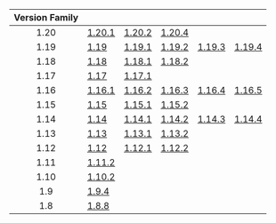 | Version Family | | | | | |
|:---:|---|---|---|---|---|
| 1.20 | [1.20.1](https://github.com/BaldGang/spigot-build/releases/download/20240119/spigot-1.20.1.jar) | [1.20.2](https://github.com/BaldGang/spigot-build/releases/download/20240119/spigot-1.20.2.jar) | [1.20.4](https://github.com/BaldGang/spigot-build/releases/download/20240119/spigot-1.20.4.jar) | | |
| 1.19 | [1.19](https://github.com/BaldGang/spigot-build/releases/download/20240119/spigot-1.19.jar) | [1.19.1](https://github.com/BaldGang/spigot-build/releases/download/20240119/spigot-1.19.1.jar) | [1.19.2](https://github.com/BaldGang/spigot-build/releases/download/20240119/spigot-1.19.2.jar) | [1.19.3](https://github.com/BaldGang/spigot-build/releases/download/20240119/spigot-1.19.3.jar) | [1.19.4](https://github.com/BaldGang/spigot-build/releases/download/20240119/spigot-1.19.4.jar) |
| 1.18 | [1.18](https://github.com/BaldGang/spigot-build/releases/download/20240119/spigot-1.18.jar) | [1.18.1](https://github.com/BaldGang/spigot-build/releases/download/20240119/spigot-1.18.1.jar) | [1.18.2](https://github.com/BaldGang/spigot-build/releases/download/20240119/spigot-1.18.2.jar) | | |
| 1.17 | [1.17](https://github.com/BaldGang/spigot-build/releases/download/20240119/spigot-1.17.jar) | [1.17.1](https://github.com/BaldGang/spigot-build/releases/download/20240119/spigot-1.17.1.jar) | | | |
| 1.16 | [1.16.1](https://github.com/BaldGang/spigot-build/releases/download/20240119/spigot-1.16.1.jar) | [1.16.2](https://github.com/BaldGang/spigot-build/releases/download/20240119/spigot-1.16.2.jar) | [1.16.3](https://github.com/BaldGang/spigot-build/releases/download/20240119/spigot-1.16.3.jar) | [1.16.4](https://github.com/BaldGang/spigot-build/releases/download/20240119/spigot-1.16.4.jar) | [1.16.5](https://github.com/BaldGang/spigot-build/releases/download/20240119/spigot-1.16.5.jar) |
| 1.15 | [1.15](https://github.com/BaldGang/spigot-build/releases/download/20240119/spigot-1.15.jar) | [1.15.1](https://github.com/BaldGang/spigot-build/releases/download/20240119/spigot-1.15.1.jar) | [1.15.2](https://github.com/BaldGang/spigot-build/releases/download/20240119/spigot-1.15.2.jar) | | |
| 1.14 | [1.14](https://github.com/BaldGang/spigot-build/releases/download/20240119/spigot-1.14.jar) | [1.14.1](https://github.com/BaldGang/spigot-build/releases/download/20240119/spigot-1.14.1.jar) | [1.14.2](https://github.com/BaldGang/spigot-build/releases/download/20240119/spigot-1.14.2.jar) | [1.14.3](https://github.com/BaldGang/spigot-build/releases/download/20240119/spigot-1.14.3.jar) | [1.14.4](https://github.com/BaldGang/spigot-build/releases/download/20240119/spigot-1.14.4.jar) |
| 1.13 | [1.13](https://github.com/BaldGang/spigot-build/releases/download/20240119/spigot-1.13.jar) | [1.13.1](https://github.com/BaldGang/spigot-build/releases/download/20240119/spigot-1.13.1.jar) | [1.13.2](https://github.com/BaldGang/spigot-build/releases/download/20240119/spigot-1.13.2.jar) | | |
| 1.12 | [1.12](https://github.com/BaldGang/spigot-build/releases/download/20240119/spigot-1.12.jar) | [1.12.1](https://github.com/BaldGang/spigot-build/releases/download/20240119/spigot-1.12.1.jar) | [1.12.2](https://github.com/BaldGang/spigot-build/releases/download/20240119/spigot-1.12.2.jar) | | |
| 1.11 | [1.11.2](https://github.com/BaldGang/spigot-build/releases/download/20240119/spigot-1.11.2.jar) | | | | |
| 1.10 | [1.10.2](https://github.com/BaldGang/spigot-build/releases/download/20240119/spigot-1.10.2.jar) | | | | |
| 1.9 | [1.9.4](https://github.com/BaldGang/spigot-build/releases/download/20240119/spigot-1.9.4.jar) | | | | |
| 1.8 | [1.8.8](https://github.com/BaldGang/spigot-build/releases/download/20240119/spigot-1.8.8.jar) | | | | |
